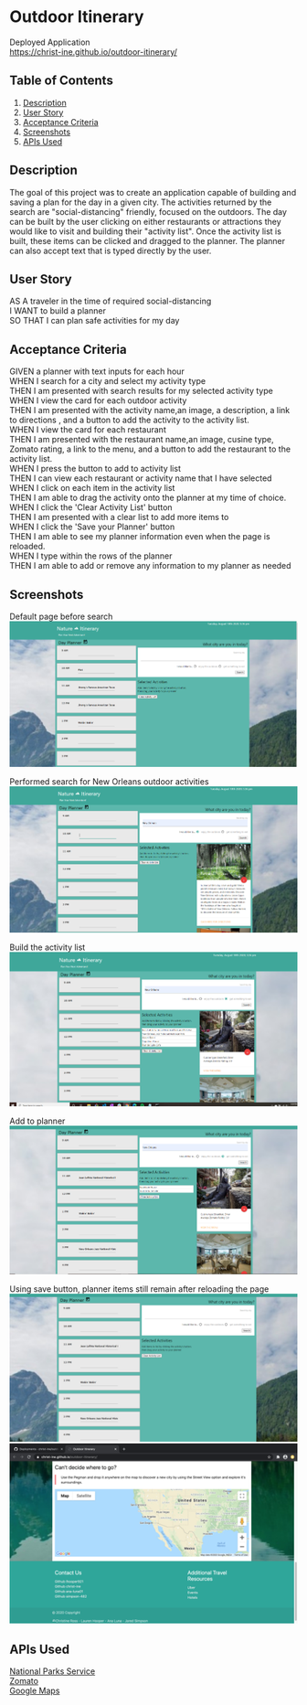 # Outdoor Itinerary
Deployed Application  
https://christ-ine.github.io/outdoor-itinerary/
 

## Table of Contents
1. [Description](#description)
2. [User Story](#user-story)
3. [Acceptance Criteria](#acceptance-criteria)
4. [Screenshots](#screenshots)
5. [APIs Used](#apis-used)

## Description
The goal of this project was to create an application capable of building and saving a plan for the day in a given city. The activities returned by the search are "social-distancing" friendly, focused on the outdoors. The day can be built by the user clicking on either restaurants or attractions they would like to visit and building their "activity list". Once the activity list is built, these items can be clicked and dragged to the planner. The planner can also accept text that is typed directly by the user.
## User Story

AS A traveler in the time of required social-distancing  
I WANT to build a planner   
SO THAT I can plan safe activities for my day  

## Acceptance Criteria

GIVEN a planner with text inputs for each hour  
WHEN I search for a city and select my activity type  
THEN I am presented with search results for my selected activity type  
WHEN I view the card for each outdoor activity  
THEN I am presented with the activity name,an image, a description, a link to directions , and a button to add the activity to the activity list.  
WHEN I view the card for each restaurant  
THEN I am presented with the restaurant name,an image, cusine type, Zomato rating, a link to the menu, and a button to add the restaurant to the activity list.  
WHEN I press the button to add to activity list  
THEN I can view each restaurant or activity name that I have selected  
WHEN I click on each item in the activity list  
THEN I am able to drag the activity onto the planner at my time of choice.  
WHEN I click the 'Clear Activity List' button  
THEN I am presented with a clear list to add more items to  
WHEN I click the 'Save your Planner' button  
THEN I am able to see my planner information even when the page is reloaded.  
WHEN I type within the rows of the planner  
THEN I am able to add or remove any information to my planner as needed  

## Screenshots


Default page before search
![Screenshot 1](https://github.com/christ-ine/outdoor-itinerary/blob/master/screenshot1.PNG)  


Performed search for New Orleans outdoor activities
![Screenshot 2](https://github.com/christ-ine/outdoor-itinerary/blob/master/screenshot2.PNG)  

Build the activity list
![Screenshot 3](https://github.com/christ-ine/outdoor-itinerary/blob/master/screenshot3.PNG)  

Add to planner
![Screenshot 4](https://github.com/christ-ine/outdoor-itinerary/blob/master/screenshot4.PNG) 

Using save button, planner items still remain after reloading the page
![Screenshot 5](https://github.com/christ-ine/outdoor-itinerary/blob/master/screenshot5.PNG) 
![Screenshot 6](https://github.com/christ-ine/outdoor-itinerary/blob/master/screenshot6.PNG) 


## APIs Used
[National Parks Service](https://www.nps.gov/subjects/digital/nps-data-api.htm)  
[Zomato](https://developers.zomato.com/api#headline1)  
[Google Maps](https://developers.google.com/maps/documentation)
